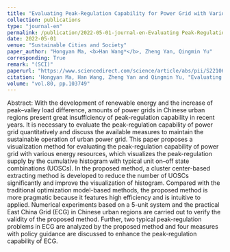 ```yaml
---
title: "Evaluating Peak-Regulation Capability for Power Grid with Various Energy Resources in Chinese Urban Regions via A Pragmatic Visualization Method"
collection: publications
type: "journal-en"
permalink: /publication/2022-05-01-journal-en-Evaluating Peak-Regulation Capability for Power Grid with Various Energy Resources in Chinese Urban Regions via A Pragmatic Visualization Method
date: 2022-05-01
venue: "Sustainable Cities and Society"
paper_author: "Hongyan Ma, <b>Han Wang*</b>, Zheng Yan, Qingmin Yu"
corresponding: True
remark: "(SCI)"
paperurl: "https://www.sciencedirect.com/science/article/abs/pii/S2210670722000804"
citation: 'Hongyan Ma, Han Wang, Zheng Yan and Qingmin Yu, "Evaluating Peak-Regulation Capability for Power Grid with Various Energy Resources in Chinese Urban Regions via A Pragmatic Visualization Method",<i>Sustainable Cities and Society</i>,Volume 80, pp.103749, 2022.'
volume: "vol.80, pp.103749"
---
```


Abstract:
With the development of renewable energy and the increase of peak–valley load difference, amounts of power grids in Chinese urban regions present great insufficiency of peak-regulation capability in recent years. It is necessary to evaluate the peak-regulation capability of power grid quantitatively and discuss the available measures to maintain the sustainable operation of urban power grid. This paper proposes a visualization method for evaluating the peak-regulation capability of power grid with various energy resources, which visualizes the peak-regulation supply by the cumulative histogram with typical unit on–off state combinations (UOSCs). In the proposed method, a cluster center-based extracting method is developed to reduce the number of UOSCs significantly and improve the visualization of histogram. Compared with the traditional optimization model-based methods, the proposed method is more pragmatic because it features high efficiency and is intuitive to applied. Numerical experiments based on a 5-unit system and the practical East China Grid (ECG) in Chinese urban regions are carried out to verify the validity of the proposed method. Further, two typical peak-regulation problems in ECG are analyzed by the proposed method and four measures with policy guidance are discussed to enhance the peak-regulation capability of ECG.
